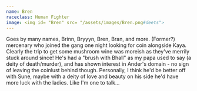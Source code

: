 ```yaml
---
name: Bren
raceclass: Human Fighter
image: <img id= "Bren" src= "/assets/images/Bren.png#deets">
---
```

<!-- ![Bren](/assets/images/Bren.png#deets) -->

Goes by many names, Brinn, Bryyyn, Bren, Bran, and more. (Former?) mercenary who joined the gang one night looking for coin alongside Kaya. Clearly the trip to get some mushroom wine was moreish as they've merrily stuck around since! He's had a "brush with Bhall" as my papa used to say (a deity of death/murder), and has shown interest in Ander's domain - no sign of leaving the coinlust behind though.
Personally, I think he'd be better off with Sune, maybe with a deity of love and beauty on his side he'd have more luck with the ladies. Like I'm one to talk...


